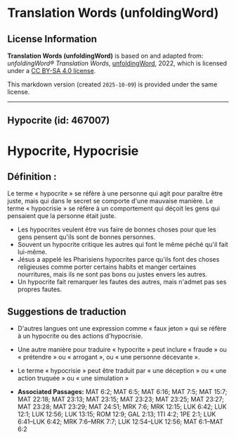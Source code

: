 # Translation Words (unfoldingWord)

## License Information

**Translation Words (unfoldingWord)** is based on and adapted from: _unfoldingWord® Translation Words_, [unfoldingWord](https://unfoldingword.org/utw), 2022, which is licensed under a [CC BY-SA 4.0 license](https://creativecommons.org/licenses/by-sa/4.0/legalcode.en).

This markdown version (created `2025-10-09`) is provided under the same license.



--------------------------------

## Hypocrite (id: 467007)

Hypocrite, Hypocrisie
=====================

Définition :
------------

Le terme « hypocrite » se réfère à une personne qui agit pour paraître être juste, mais qui dans le secret se comporte d'une mauvaise manière. Le terme « hypocrisie » se réfère à un comportement qui déçoit les gens qui pensaient que la personne était juste.

* Les hypocrites veulent être vus faire de bonnes choses pour que les gens pensent qu'ils sont de bonnes personnes.
* Souvent un hypocrite critique les autres qui font le même péché qu'il fait lui\-même.
* Jésus a appelé les Pharisiens hypocrites parce qu'ils font des choses religieuses comme porter certains habits et manger certaines nourritures, mais ils ne sont pas bons ou justes envers les autres.
* Un hypocrite fait remarquer les fautes des autres, mais n'admet pas ses propres fautes.

Suggestions de traduction
-------------------------

* D'autres langues ont une expression comme « faux jeton » qui se réfère à un hypocrite ou des actions d'hypocrisie.
* Une autre manière pour traduire « hypocrite » peut inclure « fraude » ou « prétendre » ou « arrogant », ou « une personne décevante ».
* Le terme « hypocrisie » peut être traduit par « une déception » ou « une action truquée » ou « une simulation »

* **Associated Passages:** MAT 6:2; MAT 6:5; MAT 6:16; MAT 7:5; MAT 15:7; MAT 22:18; MAT 23:13; MAT 23:15; MAT 23:23; MAT 23:25; MAT 23:27; MAT 23:28; MAT 23:29; MAT 24:51; MRK 7:6; MRK 12:15; LUK 6:42; LUK 12:1; LUK 12:56; LUK 13:15; ROM 12:9; GAL 2:13; 1TI 4:2; 1PE 2:1; LUK 6:41–LUK 6:42; MRK 7:6–MRK 7:7; LUK 12:54–LUK 12:56; MAT 6:1–MAT 6:2

